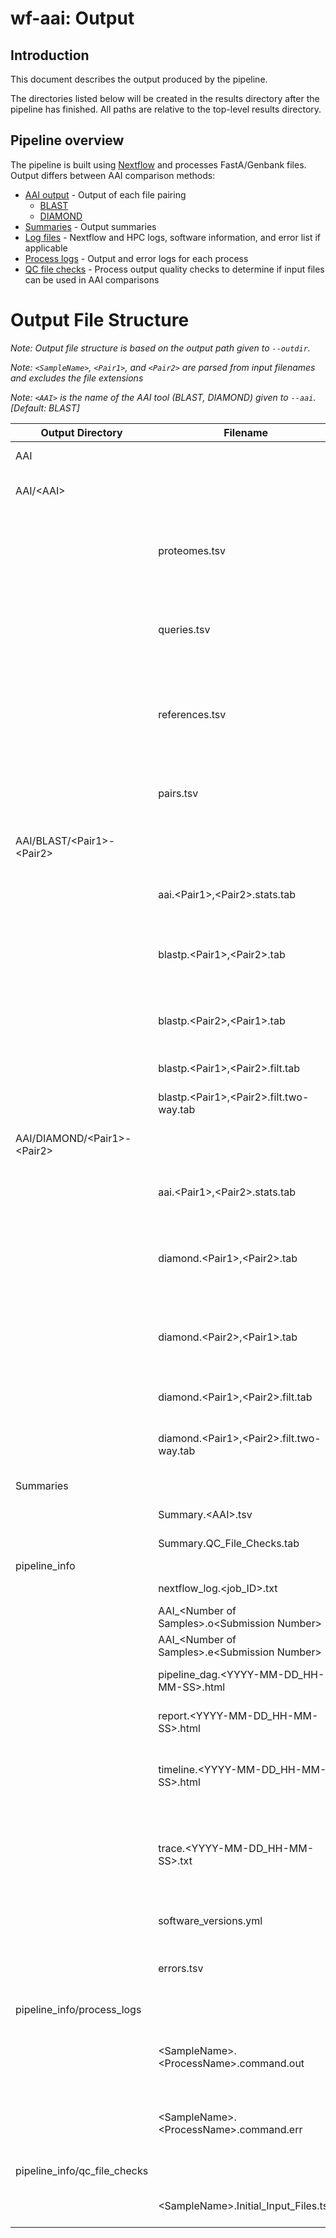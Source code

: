 # wf-aai: Output

## Introduction

This document describes the output produced by the pipeline.

The directories listed below will be created in the results directory after the pipeline has finished. All paths are relative to the top-level results directory.

## Pipeline overview

The pipeline is built using [Nextflow](https://www.nextflow.io/) and processes FastA/Genbank files. Output differs between AAI comparison methods:

- [AAI output](#aai) - Output of each file pairing
  - [BLAST](#blast)
  - [DIAMOND](#diamond)
- [Summaries](#summaries) - Output summaries
- [Log files](#pipeline_info) - Nextflow and HPC logs, software information, and error list if applicable
- [Process logs](#process-logs) - Output and error logs for each process
- [QC file checks](#qc-file-checks) - Process output quality checks to determine if input files can be used in AAI comparisons

# Output File Structure

_Note: Output file structure is based on the output path given to `--outdir`._

_Note: `<SampleName>`, `<Pair1>`, and `<Pair2>` are parsed from input filenames and excludes the file extensions_

_Note: `<AAI>` is the name of the AAI tool (BLAST, DIAMOND) given to `--aai`. \[Default: BLAST\]_

| Output Directory                                        | Filename                                          | Explanation                                                                            |
| ------------------------------------------------------- | ------------------------------------------------- | -------------------------------------------------------------------------------------- |
| <a id="aai">AAI</a>                                     |                                                   | **AAI output directory**                                                               |
| AAI/\<AAI\>                                             |                                                   | **Output for specified AAI tool**                                                      |
|                                                         | proteomes.tsv                                     | List of all input proteomes when comparing all files vs each other                     |
|                                                         | queries.tsv                                       | List of query proteome(s) when comparing a query vs a reference panel                  |
|                                                         | references.tsv                                    | List of all reference proteomes when comparing a query vs a reference panel            |
|                                                         | pairs.tsv                                         | List of all pairings of proteomes that are found in proteomes.tsv                      |
| <a id="blast">AAI/BLAST/\<Pair1\>-\<Pair2\></a>         |                                                   | **BLAST (AAIb) output for each file pairing**                                          |
|                                                         | aai.\<Pair1\>,\<Pair2\>.stats.tab                 | AAI of each pair and their combined bidirectional AAI                                  |
|                                                         | blastp.\<Pair1\>,\<Pair2\>.tab                    | BLAST output of each fragment of \<Pair1\> vs reference \<Pair2\>                      |
|                                                         | blastp.\<Pair2\>,\<Pair1\>.tab                    | BLAST output of each fragment of \<Pair2\> vs reference \<Pair1\>                      |
|                                                         | blastp.\<Pair1\>,\<Pair2\>.filt.tab               | Filtered BLAST output                                                                  |
|                                                         | blastp.\<Pair1\>,\<Pair2\>.filt.two-way.tab       | Filtered bidirectional BLAST output                                                    |
| <a id="diamond">AAI/DIAMOND/\<Pair1\>-\<Pair2\></a>     |                                                   | **DIAMOND output for each file pairing**                                               |
|                                                         | aai.\<Pair1\>,\<Pair2\>.stats.tab                 | AAI of each pair and their combined bidirectional AAI                                  |
|                                                         | diamond.\<Pair1\>,\<Pair2\>.tab                   | DIAMOND output of each fragment of \<Pair1\> vs reference \<Pair2\>                    |
|                                                         | diamond.\<Pair2\>,\<Pair1\>.tab                   | DIAMOND output of each fragment of \<Pair2\> vs reference \<Pair1\>                    |
|                                                         | diamond.\<Pair1\>,\<Pair2\>.filt.tab              | Filtered DIAMOND output                                                                |
|                                                         | diamond.\<Pair1\>,\<Pair2\>.filt.two-way.tab      | Filtered bidirectional DIAMOND output                                                  |
| <a id="summaries">Summaries</a>                         |                                                   | **Output summary files**                                                               |
|                                                         | Summary.\<AAI\>.tsv                               | AAI summary of all samples                                                             |
|                                                         | Summary.QC_File_Checks.tab                        | Summary of QC file checks                                                              |
| <a id="pipeline_info">pipeline_info</a>                 |                                                   | **Log files**                                                                          |
|                                                         | nextflow_log.<job_ID>.txt                         | Log output from Nextflow                                                               |
|                                                         | AAI\_\<Number of Samples\>.o\<Submission Number\> | HPC output report                                                                      |
|                                                         | AAI\_\<Number of Samples\>.e\<Submission Number\> | HPC error report                                                                       |
|                                                         | pipeline_dag.\<YYYY-MM-DD_HH-MM-SS\>.html         | Direct acrylic graph of workflow                                                       |
|                                                         | report.\<YYYY-MM-DD_HH-MM-SS\>.html               | Nextflow summary report of workflow                                                    |
|                                                         | timeline.\<YYYY-MM-DD_HH-MM-SS\>.html             | Nextflow execution timeline of each process in workflow                                |
|                                                         | trace.\<YYYY-MM-DD_HH-MM-SS\>.txt                 | Nextflow execution tracing of workflow, which includes percent of CPU and memory usage |
|                                                         | software_versions.yml                             | Versions of software used in each process                                              |
|                                                         | errors.tsv                                        | Errors file if errors exist and summarizes the errors                                  |
| <a id="process-logs">pipeline_info/process_logs</a>     |                                                   | **Process log files**                                                                  |
|                                                         | \<SampleName\>.\<ProcessName\>.command.out        | Standard output for \<SampleName\> during process \<ProcessName\>                      |
|                                                         | \<SampleName\>.\<ProcessName\>.command.err        | Standard error for \<SampleName\> during process \<ProcessName\>                       |
| <a id="qc-file-checks">pipeline_info/qc_file_checks</a> |                                                   | **QC file check log files**                                                            |
|                                                         | \<SampleName\>.Initial_Input_Files.tsv            | Initial Fasta/Genbank File Check                                                       |
